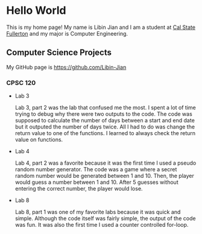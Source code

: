 # Hello World

This is my home page! My name is Libin Jian and I am a student at [Cal State Fullerton](http://www.fullerton.edu/) and my major is Computer Engineering.

## Computer Science Projects 

My GitHub page is https://github.com/Libin-Jian

### CPSC 120
* Lab 3

    Lab 3, part 2 was the lab that confused me the most. I spent a lot of time trying to debug why there were two outputs to the code. The code was supposed to calculate the number of days between a start and end date but it outputed the number of days twice. All I had to do was change the return value to one of the functions. I learned to always check the return value on functions.

* Lab 4

    Lab 4, part 2 was a favorite because it was the first time I used a pseudo random number generator. The code was a game where a secret random number would be generated between 1 and 10. Then, the player would guess a number between 1 and 10. After 5 guesses without entering the correct number, the player would lose. 

* Lab 8

    Lab 8, part 1 was one of my favorite labs because it was quick and simple. Although the code itself was fairly simple, the output of the code was fun. It was also the first time I used a counter controlled for-loop.
